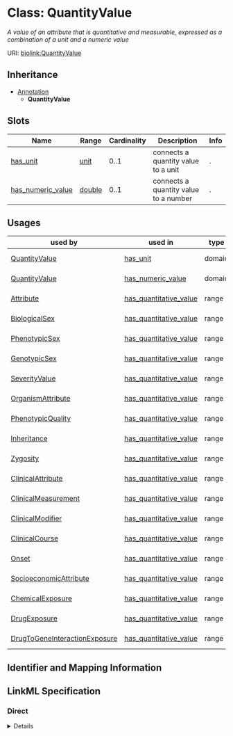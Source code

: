 # Class: QuantityValue
_A value of an attribute that is quantitative and measurable, expressed as a combination of a unit and a numeric value_





URI: [biolink:QuantityValue](https://w3id.org/biolink/vocab/QuantityValue)




## Inheritance

* [Annotation](Annotation.md)
    * **QuantityValue**




## Slots

| Name | Range | Cardinality | Description  | Info |
| ---  | --- | --- | --- | --- |
| [has_unit](has_unit.md) | [unit](unit.md) | 0..1 | connects a quantity value to a unit  | . |
| [has_numeric_value](has_numeric_value.md) | [double](double.md) | 0..1 | connects a quantity value to a number  | . |


## Usages


| used by | used in | type | used |
| ---  | --- | --- | --- |
| [QuantityValue](QuantityValue.md) | [has_unit](has_unit.md) | domain | quantity value |
| [QuantityValue](QuantityValue.md) | [has_numeric_value](has_numeric_value.md) | domain | quantity value |
| [Attribute](Attribute.md) | [has_quantitative_value](has_quantitative_value.md) | range | quantity value |
| [BiologicalSex](BiologicalSex.md) | [has_quantitative_value](has_quantitative_value.md) | range | quantity value |
| [PhenotypicSex](PhenotypicSex.md) | [has_quantitative_value](has_quantitative_value.md) | range | quantity value |
| [GenotypicSex](GenotypicSex.md) | [has_quantitative_value](has_quantitative_value.md) | range | quantity value |
| [SeverityValue](SeverityValue.md) | [has_quantitative_value](has_quantitative_value.md) | range | quantity value |
| [OrganismAttribute](OrganismAttribute.md) | [has_quantitative_value](has_quantitative_value.md) | range | quantity value |
| [PhenotypicQuality](PhenotypicQuality.md) | [has_quantitative_value](has_quantitative_value.md) | range | quantity value |
| [Inheritance](Inheritance.md) | [has_quantitative_value](has_quantitative_value.md) | range | quantity value |
| [Zygosity](Zygosity.md) | [has_quantitative_value](has_quantitative_value.md) | range | quantity value |
| [ClinicalAttribute](ClinicalAttribute.md) | [has_quantitative_value](has_quantitative_value.md) | range | quantity value |
| [ClinicalMeasurement](ClinicalMeasurement.md) | [has_quantitative_value](has_quantitative_value.md) | range | quantity value |
| [ClinicalModifier](ClinicalModifier.md) | [has_quantitative_value](has_quantitative_value.md) | range | quantity value |
| [ClinicalCourse](ClinicalCourse.md) | [has_quantitative_value](has_quantitative_value.md) | range | quantity value |
| [Onset](Onset.md) | [has_quantitative_value](has_quantitative_value.md) | range | quantity value |
| [SocioeconomicAttribute](SocioeconomicAttribute.md) | [has_quantitative_value](has_quantitative_value.md) | range | quantity value |
| [ChemicalExposure](ChemicalExposure.md) | [has_quantitative_value](has_quantitative_value.md) | range | quantity value |
| [DrugExposure](DrugExposure.md) | [has_quantitative_value](has_quantitative_value.md) | range | quantity value |
| [DrugToGeneInteractionExposure](DrugToGeneInteractionExposure.md) | [has_quantitative_value](has_quantitative_value.md) | range | quantity value |



## Identifier and Mapping Information









## LinkML Specification

<!-- TODO: investigate https://stackoverflow.com/questions/37606292/how-to-create-tabbed-code-blocks-in-mkdocs-or-sphinx -->

### Direct

<details>
```yaml
name: quantity value
description: A value of an attribute that is quantitative and measurable, expressed
  as a combination of a unit and a numeric value
from_schema: https://w3id.org/biolink/biolink-model
is_a: annotation
slots:
- has unit
- has numeric value

```
</details>

### Induced

<details>
```yaml
name: quantity value
description: A value of an attribute that is quantitative and measurable, expressed
  as a combination of a unit and a numeric value
from_schema: https://w3id.org/biolink/biolink-model
is_a: annotation
attributes:
  has unit:
    name: has unit
    exact_mappings:
    - qud:unit
    - IAO:0000039
    close_mappings:
    - EFO:0001697
    - UO-PROPERTY:is_unit_of
    narrow_mappings:
    - SNOMED:has_concentration_strength_denominator_unit
    - SNOMED:has_concentration_strength_numerator_unit
    - SNOMED:has_presentation_strength_denominator_unit
    - SNOMED:has_presentation_strength_numerator_unit
    - SNOMED:has_unit_of_presentation
    description: connects a quantity value to a unit
    in_subset:
    - samples
    from_schema: https://w3id.org/biolink/biolink-model
    domain: quantity value
    multivalued: false
    alias: has_unit
    owner: quantity value
    range: unit
  has numeric value:
    name: has numeric value
    exact_mappings:
    - qud:quantityValue
    description: connects a quantity value to a number
    in_subset:
    - samples
    from_schema: https://w3id.org/biolink/biolink-model
    domain: quantity value
    multivalued: false
    alias: has_numeric_value
    owner: quantity value
    range: double

```
</details>